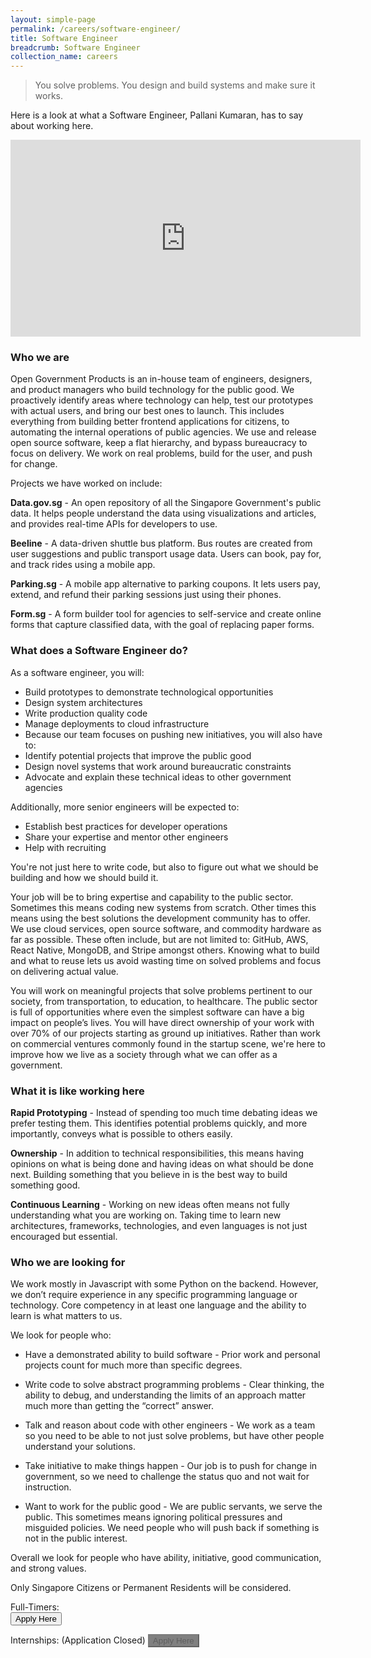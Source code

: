 ```yaml
---
layout: simple-page
permalink: /careers/software-engineer/
title: Software Engineer
breadcrumb: Software Engineer
collection_name: careers
---
```


> You solve problems. You design and build systems and make sure it works.

Here is a look at what a Software Engineer, Pallani Kumaran, has to say about working here.

<div class="bp-youtube">
	<iframe width="560" height="315" src="https://www.youtube.com/embed/sWoAsons_lI" frameborder="0" allow="autoplay; encrypted-media" allowfullscreen></iframe>
</div>

### **Who we are**
Open Government Products is an in-house team of engineers, designers, and product managers who build technology for the public good. We proactively identify areas where technology can help, test our prototypes with actual users, and bring our best ones to launch. This includes everything from building better frontend applications for citizens, to automating the internal operations of public agencies. We use and release open source software, keep a flat hierarchy, and bypass bureaucracy to focus on delivery. We work on real problems, build for the user, and push for change.

Projects we have worked on include:

**Data.gov.sg** - An open repository of all the Singapore Government's public data. It helps people understand the data using visualizations and articles, and provides real-time APIs for developers to use.

**Beeline** - A data-driven shuttle bus platform. Bus routes are created from user suggestions and public transport usage data. Users can book, pay for, and track rides using a mobile app.

**Parking.sg** - A mobile app alternative to parking coupons. It lets users pay, extend, and refund their parking sessions just using their phones.

**Form.sg** - A form builder tool for agencies to self-service and create online forms that capture classified data, with the goal of replacing paper forms.

### **What does a Software Engineer do?**
As a software engineer, you will:
* Build prototypes to demonstrate technological opportunities
* Design system architectures
* Write production quality code
* Manage deployments to cloud infrastructure
* Because our team focuses on pushing new initiatives, you will also have to:
* Identify potential projects that improve the public good
* Design novel systems that work around bureaucratic constraints
* Advocate and explain these technical ideas to other government agencies

Additionally, more senior engineers will be expected to:
* Establish best practices for developer operations
* Share your expertise and mentor other engineers
* Help with recruiting

You're not just here to write code, but also to figure out what we should be building and how we should build it.

Your job will be to bring expertise and capability to the public sector. Sometimes this means coding new systems from scratch. Other times this means using the best solutions the development community has to offer. We use cloud services, open source software, and commodity hardware as far as possible. These often include, but are not limited to: GitHub, AWS, React Native, MongoDB, and Stripe amongst others. Knowing what to build and what to reuse lets us avoid wasting time on solved problems and focus on delivering actual value.

You will work on meaningful projects that solve problems pertinent to our society, from transportation, to education, to healthcare. The public sector is full of opportunities where even the simplest software can have a big impact on people’s lives. You will have direct ownership of your work with over 70% of our projects starting as ground up initiatives. Rather than work on commercial ventures commonly found in the startup scene, we're here to improve how we live as a society through what we can offer as a government.

### **What it is like working here**
**Rapid Prototyping** - Instead of spending too much time debating ideas we prefer testing them. This identifies potential problems quickly, and more importantly, conveys what is possible to others easily.

**Ownership** - In addition to technical responsibilities, this means having opinions on what is being done and having ideas on what should be done next. Building something that you believe in is the best way to build something good.

**Continuous Learning** - Working on new ideas often means not fully understanding what you are working on. Taking time to learn new architectures, frameworks, technologies, and even languages is not just encouraged but essential.

### **Who we are looking for**
We work mostly in Javascript with some Python on the backend. However, we don’t require experience in any specific programming language or technology. Core competency in at least one language and the ability to learn is what matters to us.

We look for people who:

* Have a demonstrated ability to build software - Prior work and personal projects count for much more than specific degrees.

* Write code to solve abstract programming problems - Clear thinking, the ability to debug, and understanding the limits of an approach matter much more than getting the “correct” answer.

* Talk and reason about code with other engineers - We work as a team so you need to be able to not just solve problems, but have other people understand your solutions.

* Take initiative to make things happen - Our job is to push for change in government, so we need to challenge the status quo and not wait for instruction.

* Want to work for the public good - We are public servants, we serve the public. This sometimes means ignoring political pressures and misguided policies. We need people who will push back if something is not in the public interest.

Overall we look for people who have ability, initiative, good communication, and strong values.

Only Singapore Citizens or Permanent Residents will be considered.

Full-Timers:  
<a href="https://opengovernmentproducts.recruitee.com/o/software-engineer-singapore" target="_blank">
    <button class="bp-button is-secondary is-medium has-text-white is-uppercase search-button">
        Apply Here
    </button>
</a>

Internships: (Application Closed) 
<a href="https://opengovernmentproducts.recruitee.com/o/software-engineering-intern" target="_blank">
    <button class="bp-button is-secondary is-medium has-text-white is-uppercase search-button" disabled style="    background-color: grey !important ; text-decoration: none">
        Apply Here
    </button>
</a>


